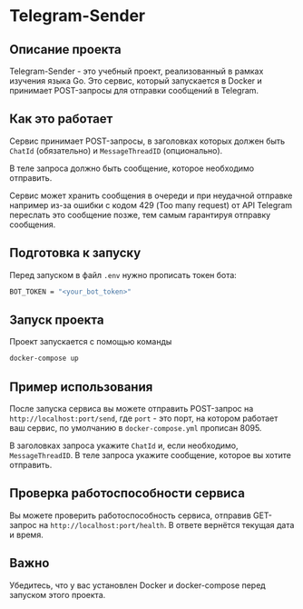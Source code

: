 # Telegram-Sender

## Описание проекта
Telegram-Sender - это учебный проект, реализованный в рамках изучения языка Go. Это сервис, который запускается в Docker и принимает POST-запросы для отправки сообщений в Telegram.

## Как это работает
Сервис принимает POST-запросы, в заголовках которых должен быть `ChatId` (обязательно) и `MessageThreadID` (опционально).

В теле запроса должно быть сообщение, которое необходимо отправить.

Сервис может хранить сообщения в очереди и при неудачной отправке например из-за ошибки с кодом 429 (Too many request) от API Telegram переслать это сообщение позже, тем самым гарантируя отправку сообщения.

## Подготовка к запуску
Перед запуском в файл `.env` нужно прописать токен бота:
```bash
BOT_TOKEN = "<your_bot_token>"
```

## Запуск проекта
Проект запускается с помощью команды 
```bash
docker-compose up
```

## Пример использования
После запуска сервиса вы можете отправить POST-запрос на `http://localhost:port/send`, где `port` - это порт, на котором работает ваш сервис, по умолчанию в `docker-compose.yml` прописан 8095. 

В заголовках запроса укажите `ChatId` и, если необходимо, `MessageThreadID`. В теле запроса укажите сообщение, которое вы хотите отправить.

## Проверка работоспособности сервиса
Вы можете проверить работоспособность сервиса, отправив GET-запрос на `http://localhost:port/health`. В ответе вернётся текущая дата и время.

## Важно
Убедитесь, что у вас установлен Docker и docker-compose перед запуском этого проекта.